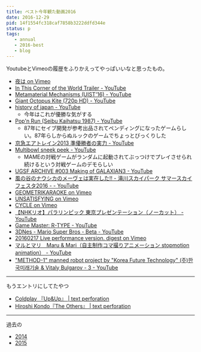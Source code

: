 ```yaml
---
title: ベスト今年観た動画2016
date: 2016-12-29
pid: 14f1554fc318caf7858b3222ddfd344e
status: p
tags:
   - annual
   - 2016-best
   - blog
---
```


YoutubeとVimeoの履歴をふりかえってやっぱいいなと思ったもの。

- [夜は on Vimeo](https://vimeo.com/195458083)
- [In This Corner of the World Trailer \- YouTube](https://www.youtube.com/watch?v=-jBe-uHhlNs)
- [Metamaterial Mechanisms \(UIST'16\) \- YouTube](https://www.youtube.com/watch?v=lsTiWYSfPck)
- [Giant Octopus Kite \(720p HD\) \- YouTube](https://www.youtube.com/watch?v=t9kzVcrgSXU)
- [history of japan \- YouTube](https://www.youtube.com/watch?v=Mh5LY4Mz15o&t=11s)
  - 今年はこれが優勝な気がする
- [Pop'n Run \(Seibu Kaihatsu 1987\) \- YouTube](https://www.youtube.com/watch?v=UzyPYl3yvcc)
   - 87年にセイブ開発が参考出品されてペンディングになったゲームらしい。87年らしからぬルックのゲームでちょっとびっくりした
- [京急エアトレイン2013 準優勝者の実力 \- YouTube](https://www.youtube.com/watch?v=a7oqlBySvVY)
- [Multibowl sneek peek \- YouTube](https://www.youtube.com/watch?v=2M_wwSlqAGw&t=10s)
   - MAMEの対戦ゲームがランダムに起動されてぶっつけでプレイさせられ続けるという対戦ゲームのデモらしい
- [UGSF ARCHIVE \#003 Making of GALAXIAN3 \- YouTube](https://www.youtube.com/watch?v=8eyjfNqTHbk)
- [風の谷のナウシカのメーヴェは実在した\!\! \- 滝川スカイパーク サマースカイフェスタ2016 \- \- YouTube](https://www.youtube.com/watch?v=17elclJuXxQ)
- [GEOMETRIKARAOKE on Vimeo](https://vimeo.com/177946187)
- [UNSATISFYING on Vimeo](https://vimeo.com/189919038)
- [CYCLE on Vimeo](https://vimeo.com/176703851)
- [【NHKリオ】パラリンピック 東京プレゼンテーション（ノーカット） \- YouTube](https://www.youtube.com/watch?v=78Nhl85_wIY)
- [Game Master: R\-TYPE \- YouTube](https://www.youtube.com/watch?v=876W253z6KY)
- [3DNes \- Mario Super Bros \- Beta \- YouTube](https://www.youtube.com/watch?v=bKHYgiLuiNU)
- [20160217 Live performance version\. digest on Vimeo](https://vimeo.com/156154563)
- [マルとマリ　Maru & Mari（自主制作コマ撮りアニメーション stopmotion animation） \- YouTube](https://www.youtube.com/watch?v=t7yEUtqknpM)
- ["METHOD\-1" manned robot project by "Korea Future Technology" \(주\)한국미래기술 & Vitaly Bulgarov \- 3 \- YouTube](https://www.youtube.com/watch?v=Re6P7WP2N5w)

----
もうエントリにしてたやつ
- [Coldplay 『Up&Up』 \| text perforation](http://text-perforation.doppac.cc/2016/06/03/201606/up-and-up/)
- [Hiroshi Kondo『The Others』 \| text perforation](http://text-perforation.doppac.cc/2016/05/05/201605/the-others/)

----
過去の
- [2014](/2014/12/25/201412/2014-best-video/)
- [2015](/2015/12/25/201512/2015-best-video/)
